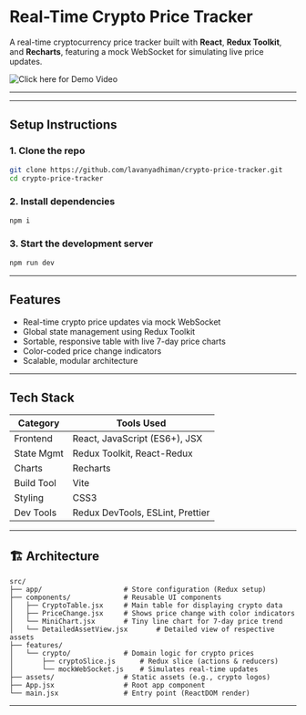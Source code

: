 #  Real-Time Crypto Price Tracker

A real-time cryptocurrency price tracker built with **React**, **Redux Toolkit**, and **Recharts**, featuring a mock WebSocket for simulating live price updates.

![Click here for Demo Video]('https://www.loom.com/share/1d1cb5a0bb454459ac2026c1bd97981e?sid=6882f016-1cb7-474f-a546-f25247cdad0a')  

---


---

##  Setup Instructions

### 1. Clone the repo
```bash
git clone https://github.com/lavanyadhiman/crypto-price-tracker.git
cd crypto-price-tracker
```
### 2. Install dependencies
```bash
npm i
```
### 3. Start the development server
```bash
npm run dev
```



---

##  Features

- Real-time crypto price updates via mock WebSocket
- Global state management using Redux Toolkit
- Sortable, responsive table with live 7-day price charts
- Color-coded price change indicators
- Scalable, modular architecture

---

##  Tech Stack

| Category      | Tools Used                                |
|---------------|--------------------------------------------|
| Frontend      | React, JavaScript (ES6+), JSX              |
| State Mgmt    | Redux Toolkit, React-Redux                 |
| Charts        | Recharts                                  |
| Build Tool    | Vite                                       |
| Styling       | CSS3                                       |
| Dev Tools     | Redux DevTools, ESLint, Prettier           |

---

## 🏗️ Architecture
```text
src/
├── app/                    # Store configuration (Redux setup)
├── components/             # Reusable UI components
│   ├── CryptoTable.jsx     # Main table for displaying crypto data
│   ├── PriceChange.jsx     # Shows price change with color indicators
│   └── MiniChart.jsx       # Tiny line chart for 7-day price trend
│   └── DetailedAssetView.jsx       # Detailed view of respective assets
├── features/
│   └── crypto/             # Domain logic for crypto prices
│       ├── cryptoSlice.js      # Redux slice (actions & reducers)
│       └── mockWebSocket.js    # Simulates real-time updates
├── assets/                 # Static assets (e.g., crypto logos)
├── App.jsx                 # Root app component
└── main.jsx                # Entry point (ReactDOM render)

```
---



